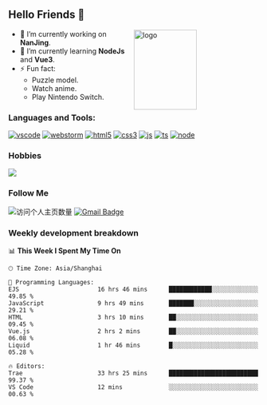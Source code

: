 ## Hello Friends 👋

<img src="https://github-readme-stats.vercel.app/api?username=Eugeniocode&show_icons=true&theme=vue" alt="logo" height="160" align="right" width="50%" />

- 🔭 I’m currently working on **NanJing**.
- 🌱 I’m currently learning **NodeJs** and **Vue3**.
- ⚡ Fun fact: 
  - Puzzle model.
  - Watch anime.
  - Play Nintendo Switch.



### Languages and Tools:

[![vscode](https://img.shields.io/badge/Visual%20Studio%20Code-blue?style=flat-square&logo=visualstudiocode&logoColor=ffffff)]()
[![webstorm](https://img.shields.io/badge/webstorm-528DD7?style=flat-square&logo=webstorm&logoColor=#ffffff)]()
[![html5](https://img.shields.io/badge/-HTML5-F16528?style=flat-square&logo=html5&logoColor=ffffff)]()
[![css3](https://img.shields.io/badge/-CSS3-3699D5?style=flat-square&logo=css3&logoColor=ffffff)]()
[![js](https://img.shields.io/badge/-Javascript-F0DA50?style=flat-square&logo=javascript&logoColor=ffffff)]()
[![ts](https://img.shields.io/badge/-Typescript-083061?style=flat-square&logo=typescript&logoColor=ffffff)]()
[![node](https://img.shields.io/badge/-Node.js-80BD00?style=flat-square&logo=nodedotjs&logoColor=ffffff)]()


### Hobbies

![](https://img.shields.io/badge/-Nintendo%20Switch-e60012?style=flat-square&logo=nintendo%20switch&logoColor=ffffff)

### Follow Me
![访问个人主页数量](https://komarev.com/ghpvc/?username=Eugeniocode&color=blue)
[![Gmail Badge](https://img.shields.io/badge/mail-eugeniocode@yeah.net-blue?style=flat&logo=Gmail&logoColor=white&link=mailto:eugeniocode@yeah.net)](mailto:eugeniocode@yeah.net)


### Weekly development breakdown
<!--START_SECTION:waka-->
📊 **This Week I Spent My Time On** 

```text
🕑︎ Time Zone: Asia/Shanghai

💬 Programming Languages: 
EJS                      16 hrs 46 mins      ████████████░░░░░░░░░░░░░   49.85 % 
JavaScript               9 hrs 49 mins       ███████░░░░░░░░░░░░░░░░░░   29.21 % 
HTML                     3 hrs 10 mins       ██░░░░░░░░░░░░░░░░░░░░░░░   09.45 % 
Vue.js                   2 hrs 2 mins        ██░░░░░░░░░░░░░░░░░░░░░░░   06.08 % 
Liquid                   1 hr 46 mins        █░░░░░░░░░░░░░░░░░░░░░░░░   05.28 % 

🔥 Editors: 
Trae                     33 hrs 25 mins      █████████████████████████   99.37 % 
VS Code                  12 mins             ░░░░░░░░░░░░░░░░░░░░░░░░░   00.63 % 
```


<!--END_SECTION:waka-->

